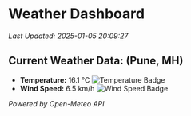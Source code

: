 
# Weather Dashboard

_Last Updated: 2025-01-05 20:09:27_

## Current Weather Data: (Pune, MH)
- **Temperature:** 16.1 °C ![Temperature Badge](https://img.shields.io/badge/Temperature-Low%20Temp-blue)
- **Wind Speed:** 6.5 km/h ![Wind Speed Badge](https://img.shields.io/badge/Wind%20Speed-Low%20Wind-blue)

*Powered by Open-Meteo API*
